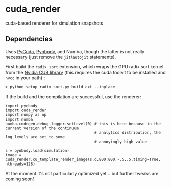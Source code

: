 cuda_render
===========

cuda-based renderer for simulation snapshots

Dependencies
------------

Uses [PyCuda](http://mathema.tician.de/software/pycuda/), [Pynbody](http://pynbody.github.io), and Numba, 
though the latter is not really necessary (just remove the `jit`/`autojit` statements).

First build the `radix_sort` extension, which wraps the GPU radix sort kernel from the [Nvidia CUB library](http://nvlabs.github.io/cub/) (this requires the cuda toolkit to be installed and `nvcc` in your path) :

```
> python setup_radix_sort.py build_ext --inplace 
```


If the build and the compilation are successful, use the renderer: 

```
import pynbody
import cuda_render
import numpy as np
import numba
numba.codegen.debug.logger.setLevel(0) # this is here because in the current version of the continuum
                                       # analytics distribution, the log levels are set to some 
                                       # annoyingly high value

s = pynbody.load(simulation)
image = cuda_render.cu_template_render_image(s.d,800,800,-.5,.5,timing=True, nthreads=128)
```

At the moment it's not particularly optimized yet... but further tweaks are coming soon!
